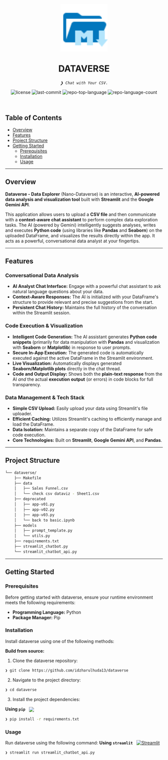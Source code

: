 <p align="center">
    <img src="https://raw.githubusercontent.com/PKief/vscode-material-icon-theme/ec559a9f6bfd399b82bb44393651661b08aaf7ba/icons/folder-markdown-open.svg" align="center" width="30%">
</p>
<p align="center"><h1 align="center">DATAVERSE</h1></p>
<p align="center">
	<em><code>❯ Chat with Your CSV.</code></em>
</p>
<p align="center">
	<img src="https://img.shields.io/github/license/idzharulhuda13/dataverse?style=default&logo=opensourceinitiative&logoColor=white&color=0080ff" alt="license">
	<img src="https://img.shields.io/github/last-commit/idzharulhuda13/dataverse?style=default&logo=git&logoColor=white&color=0080ff" alt="last-commit">
	<img src="https://img.shields.io/github/languages/top/idzharulhuda13/dataverse?style=default&color=0080ff" alt="repo-top-language">
	<img src="https://img.shields.io/github/languages/count/idzharulhuda13/dataverse?style=default&color=0080ff" alt="repo-language-count">
</p>
<p align="center"><!-- default option, no dependency badges. -->
</p>
<p align="center">
	<!-- default option, no dependency badges. -->
</p>
<br>

##  Table of Contents

- [ Overview](#-overview)
- [ Features](#-features)
- [ Project Structure](#-project-structure)
- [ Getting Started](#-getting-started)
  - [ Prerequisites](#-prerequisites)
  - [ Installation](#-installation)
  - [ Usage](#-usage)

---

##  Overview

**Dataverse - Data Explorer** (Nano-Dataverse) is an interactive, **AI-powered data analysis and visualization tool** built with **Streamlit** and the **Google Gemini API**.

This application allows users to upload a **CSV file** and then communicate with a **context-aware chat assistant** to perform complex data exploration tasks. The AI (powered by Gemini) intelligently suggests analyses, writes and executes **Python code** (using libraries like **Pandas** and **Seaborn**) on the uploaded DataFrame, and visualizes the results directly within the app. It acts as a powerful, conversational data analyst at your fingertips.

---

##  Features

### Conversational Data Analysis
* **AI Analyst Chat Interface:** Engage with a powerful chat assistant to ask natural language questions about your data.
* **Context-Aware Responses:** The AI is initialized with your DataFrame's structure to provide relevant and precise suggestions from the start.
* **Persistent Chat History:** Maintains the full history of the conversation within the Streamlit session.

### Code Execution & Visualization
* **Intelligent Code Generation:** The AI assistant generates **Python code snippets** (primarily for data manipulation with **Pandas** and visualization with **Seaborn** or **Matplotlib**) in response to user prompts.
* **Secure In-App Execution:** The generated code is automatically executed against the active DataFrame in the Streamlit environment.
* **Live Visualization:** Automatically displays generated **Seaborn/Matplotlib plots** directly in the chat thread.
* **Code and Output Display:** Shows both the **plain-text response** from the AI *and* the actual **execution output** (or errors) in code blocks for full transparency.

### Data Management & Tech Stack
* **Simple CSV Upload:** Easily upload your data using Streamlit's file uploader.
* **Efficient Caching:** Utilizes Streamlit's caching to efficiently manage and load the DataFrame.
* **Data Isolation:** Maintains a separate copy of the DataFrame for safe code execution.
* **Core Technologies:** Built on **Streamlit**, **Google Gemini API**, and **Pandas**.

---

##  Project Structure

```sh
└── dataverse/
    ├── Makefile
    ├── data
    │   ├── Sales Funnel.csv
    │   └── check csv dataviz - Sheet1.csv
    ├── deprecated
    │   ├── app-v01.py
    │   ├── app-v02.py
    │   ├── app-v03.py
    │   └── back to basic.ipynb
    ├── models
    │   ├── prompt_template.py
    │   └── utils.py
    ├── requirements.txt
    ├── streamlit_chatbot.py
    └── streamlit_chatbot_api.py
```

---
##  Getting Started

###  Prerequisites

Before getting started with dataverse, ensure your runtime environment meets the following requirements:

- **Programming Language:** Python
- **Package Manager:** Pip


###  Installation

Install dataverse using one of the following methods:

**Build from source:**

1. Clone the dataverse repository:
```sh
❯ git clone https://github.com/idzharulhuda13/dataverse
```

2. Navigate to the project directory:
```sh
❯ cd dataverse
```

3. Install the project dependencies:


**Using `pip`** &nbsp; [<img align="center" src="https://img.shields.io/badge/Pip-3776AB.svg?style={badge_style}&logo=pypi&logoColor=white" />](https://pypi.org/project/pip/)

```sh
❯ pip install -r requirements.txt
```




###  Usage
Run dataverse using the following command:
**Using `streamlit`** &nbsp; [![Streamlit](https://img.shields.io/badge/-Streamlit-FF4B4B?style=for-the-badge&logo=streamlit&logoColor=white)](https://streamlit.io/)


```sh
❯ streamlit run streamlit_chatbot_api.py
```